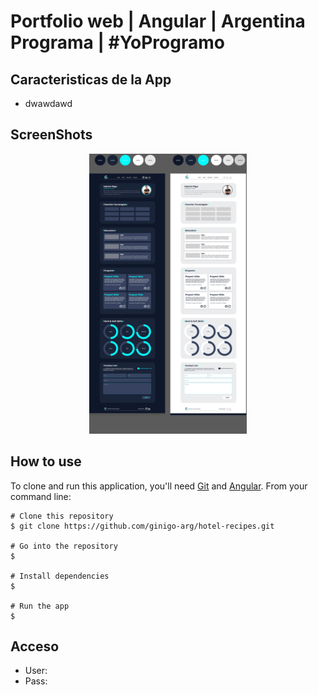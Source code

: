 # Portfolio web | Angular | Argentina Programa | #YoProgramo

## Caracteristicas de la App

- dwawdawd


## ScreenShots 

<p align="center">
  <img src="ScreenShoots/Portfolio-Arg-Programa-themes-2.jpg" width="50%"/>
</p>


## How to use

To clone and run this application, you'll need [Git](https://git-scm.com/downloads) and [Angular](https://angular.io/). From your command line:
```
# Clone this repository
$ git clone https://github.com/ginigo-arg/hotel-recipes.git

# Go into the repository
$ 

# Install dependencies
$

# Run the app
$ 
```

## Acceso
- User: 
- Pass: 
